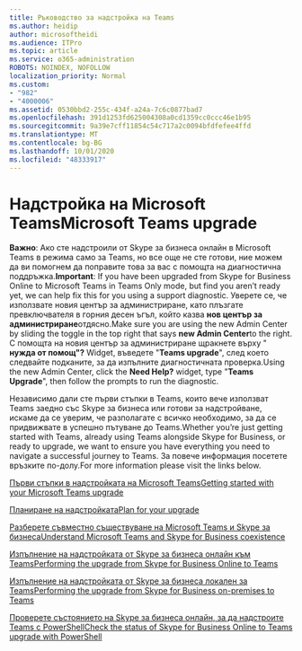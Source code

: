 ```yaml
---
title: Ръководство за надстройка на Teams
ms.author: heidip
author: microsoftheidi
ms.audience: ITPro
ms.topic: article
ms.service: o365-administration
ROBOTS: NOINDEX, NOFOLLOW
localization_priority: Normal
ms.custom:
- "982"
- "4000006"
ms.assetid: 0530bbd2-255c-434f-a24a-7c6c0877bad7
ms.openlocfilehash: 391d1253fd625004308a0cd1359cc0ccc46e1b95
ms.sourcegitcommit: 9a39e7cff11854c54c717a2c0094bfdfefee4ffd
ms.translationtype: MT
ms.contentlocale: bg-BG
ms.lasthandoff: 10/01/2020
ms.locfileid: "48333917"
---
```

# <a name="microsoft-teams-upgrade"></a><span data-ttu-id="576b0-102">Надстройка на Microsoft Teams</span><span class="sxs-lookup"><span data-stu-id="576b0-102">Microsoft Teams upgrade</span></span>

<span data-ttu-id="576b0-103">**Важно**: Ако сте надстроили от Skype за бизнеса онлайн в Microsoft Teams в режима само за Teams, но все още не сте готови, ние можем да ви помогнем да поправите това за вас с помощта на диагностична поддръжка.</span><span class="sxs-lookup"><span data-stu-id="576b0-103">**Important**: If you have been upgraded from Skype for Business Online to Microsoft Teams in Teams Only mode, but find you aren’t ready yet, we can help fix this for you using a support diagnostic.</span></span> <span data-ttu-id="576b0-104">Уверете се, че използвате новия център за администриране, като плъзгате превключвателя в горния десен ъгъл, който казва **нов център за администриране**отдясно.</span><span class="sxs-lookup"><span data-stu-id="576b0-104">Make sure you are using the new Admin Center by sliding the toggle in the top right that says **new Admin Center**to the right.</span></span> <span data-ttu-id="576b0-105">С помощта на новия център за администриране щракнете върху " **нужда от помощ"?** Widget, въведете "**Teams upgrade**", след което следвайте подканите, за да изпълните диагностичната проверка.</span><span class="sxs-lookup"><span data-stu-id="576b0-105">Using the new Admin Center, click the **Need Help?** widget, type "**Teams Upgrade**", then follow the prompts to run the diagnostic.</span></span>

<span data-ttu-id="576b0-106">Независимо дали сте първи стъпки в Teams, които вече използват Teams заедно със Skype за бизнеса или готови за надстройване, искаме да се уверим, че разполагате с всичко необходимо, за да се придвижвате в успешно пътуване до Teams.</span><span class="sxs-lookup"><span data-stu-id="576b0-106">Whether you’re just getting started with Teams, already using Teams alongside Skype for Business, or ready to upgrade, we want to ensure you have everything you need to navigate a successful journey to Teams.</span></span> <span data-ttu-id="576b0-107">За повече информация посетете връзките по-долу.</span><span class="sxs-lookup"><span data-stu-id="576b0-107">For more information please visit the links below.</span></span>

[<span data-ttu-id="576b0-108">Първи стъпки в надстройката на Microsoft Teams</span><span class="sxs-lookup"><span data-stu-id="576b0-108">Getting started with your Microsoft Teams upgrade</span></span>](https://docs.microsoft.com/MicrosoftTeams/upgrade-start-here)

[<span data-ttu-id="576b0-109">Планиране на надстройката</span><span class="sxs-lookup"><span data-stu-id="576b0-109">Plan for your upgrade</span></span>](https://docs.microsoft.com/MicrosoftTeams/upgrade-plan-journey)

[<span data-ttu-id="576b0-110">Разберете съвместно съществуване на Microsoft Teams и Skype за бизнеса</span><span class="sxs-lookup"><span data-stu-id="576b0-110">Understand Microsoft Teams and Skype for Business coexistence</span></span>](https://docs.microsoft.com/MicrosoftTeams/teams-and-skypeforbusiness-coexistence-and-interoperability)

[<span data-ttu-id="576b0-111">Изпълнение на надстройката от Skype за бизнеса онлайн към Teams</span><span class="sxs-lookup"><span data-stu-id="576b0-111">Performing the upgrade from Skype for Business Online to Teams</span></span>](https://docs.microsoft.com/MicrosoftTeams/upgrade-to-teams-execute-skypeforbusinessonline)

[<span data-ttu-id="576b0-112">Изпълнение на надстройката от Skype за бизнеса локален за Teams</span><span class="sxs-lookup"><span data-stu-id="576b0-112">Performing the upgrade from Skype for Business on-premises to Teams</span></span>](https://docs.microsoft.com/MicrosoftTeams/upgrade-to-teams-execute-skypeforbusinesshybridonprem)
 
[<span data-ttu-id="576b0-113">Проверете състоянието на Skype за бизнеса онлайн, за да надстроите Teams с PowerShell</span><span class="sxs-lookup"><span data-stu-id="576b0-113">Check the status of Skype for Business Online to Teams upgrade with PowerShell</span></span>](https://docs.microsoft.com/powershell/module/skype/get-csteamsupgradestatus?view=skype-ps)